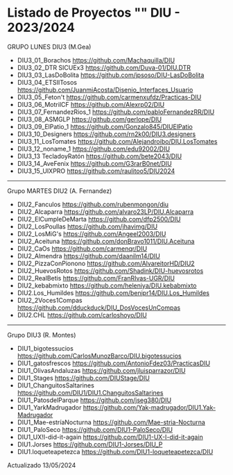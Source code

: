 # Listado de Proyectos "" DIU - 2023/2024


GRUPO LUNES DIU3 (M.Gea)

* DIU3_01_Borachos	 https://github.com/Machaquilla/DIU
* DIU3_02_DTR SICUEx3	https://github.com/Duva-01/DIU.DTR
* DIU3_03_LasDoBolita	https://github.com/jpsoso/DIU-LasDoBolita
* DIU3_04_ETSIITosos	https://github.com/JuanmiAcosta/Disenio_Interfaces_Usuario
* DIU3_05_Feton't 	https://github.com/carmenxufdz/Practicas-DIU
* DIU3_06_MotrilCF	https://github.com/Alexrp02/DIU
* DIU3_07_FernandezRios_1	https://github.com/pabloFernandezRR/DIU
* DIU3_08_ASMGLP 	https://github.com/gerlope/DIU
* DIU3_09_ElPatio_1	https://github.com/Gonzalo845/DIUElPatio
* DIU3_10_Designers	https://github.com/rn2k00/DIU3.designers
* DIU3_11_LosTomates	https://github.com/Alejandroibo/DIU.LosTomates
* DIU3_12_noname_1	https://github.com/edu92002/DIU
* DIU3_13 TecladoyRatón	https://github.com/bete2043/DIU
* DIU3_14_AveFenix 	https://github.com/G3rarB0net/DIU
* DIU3_15_UIXPRO	https://github.com/raulitoo5/DIU2024

----------

Grupo MARTES DIU2 (A. Fernandez)

* DIU2_Fanculos	https://github.com/rubenmongon/diu
* DIU2_Alcaparra	https://github.com/alvaro23LP/DIU.Alcaparra
* DIU2_ElCumpleDeMarta	https://github.com/dfp2500/DIU
* DIU2_LosPoullas	https://github.com/jhavimg/DIU
* DIU2_LosMiG's	https://github.com/Angeel2003/DIU
* DIU2_Aceituna	https://github.com/donBravo1011/DIU.Aceituna
* DIU2_CaOs	https://github.com/carmenqr/DIU
* DIU2_Almendra	https://github.com/daanilm14/DIU
* DIU2_PizzaConPionono	https://github.com/AlvareitorHD/DIU2
* DIU2_HuevosRotos	https://github.com/Shadink/DIU-huevosrotos
* DIU2_RealBetis	https://github.com/FranRIvas-UGR/DIU
* DIU2_kebabmixto	https://github.com/heleniya/DIU.kebabmixto
* DIU2.Los_Humildes	https://github.com/benipr14/DIU.Los_Humildes
* DIU2_2Voces1Compas	https://github.com/dduckduck/DIU_DosVocesUnCompas
* DIU2.CHL	https://github.com/carloshoyo/DIU

----------

Grupo DIU3 (R. Montes)

* DIU1_bigotessucios	https://github.com/CarlosMunozBarco/DIU.bigotessucios
* DIU1_gatosfrescos	https://github.com/AntonioFdez03/PracticasDIU
* DIU1_OlivasAndaluzas	https://github.com/jluisparrazor/DIU
* DIU1_Stages	https://github.com/DIUStage/DIU
* DIU1_ChanguitosSaltarines	https://github.com/DIU1/DIU1.ChanguitosSaltarines
* DIU1_PatosdelParque	https://github.com/jseg380/DIU
* DIU1_YarkMadrugador	https://github.com/Yak-madrugador/DIU1.Yak-Madrugador
* DIU1_Mae-estríaNocturna	https://github.com/Mae-stria-Nocturna
* DIU1_PaloSeco	https://github.com/DIU1-PaloSeco/DIU
* DIU1_UX!I-did-it-again	https://github.com/DIU1-UX-I-did-it-again
* DIU1.Jorses	https://github.com/DIU1-Jorses/DIU_P
* DIU1.loqueteapetezca	https://github.com/DIU1-loqueteapetezca/DIU



Actualizado 13/05/2024
